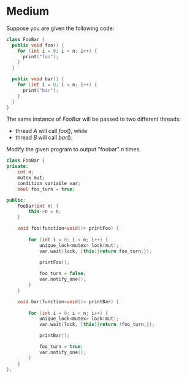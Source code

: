 # Medium

Suppose you are given the following code:

```cpp
class FooBar {
  public void foo() {
    for (int i = 0; i < n; i++) {
      print("foo");
    }
  }

  public void bar() {
    for (int i = 0; i < n; i++) {
      print("bar");
    }
  }
}
```

The same instance of $FooBar$ will be passed to two different threads:

- thread $A$ will call $foo()$, while
- thread $B$ will call $bar()$.

Modify the given program to output "foobar" $n$ times.

```cpp
class FooBar {
private:
    int n;
    mutex mut;
    condition_variable var;
    bool foo_turn = true;

public:
    FooBar(int n) {
        this->n = n;
    }

    void foo(function<void()> printFoo) {
        
        for (int i = 0; i < n; i++) {
            unique_lock<mutex> lock(mut);
            var.wait(lock, [this]{return foo_turn;});
            
            printFoo();

            foo_turn = false;
            var.notify_one();
        }
    }

    void bar(function<void()> printBar) {
        
        for (int i = 0; i < n; i++) {
            unique_lock<mutex> lock(mut);
            var.wait(lock, [this]{return !foo_turn;});

            printBar();

            foo_turn = true;
            var.notify_one();
        }
    }
};
```
